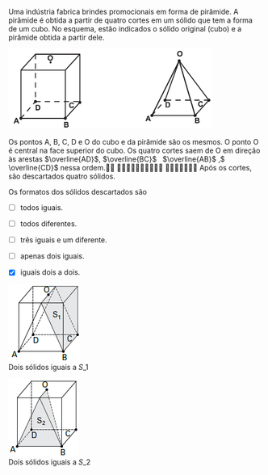 

Uma indústria fabrica brindes promocionais em forma de pirâmide. A pirâmide é obtida a partir de quatro cortes em um sólido que tem a forma de um cubo. No esquema, estão indicados o sólido original (cubo) e a pirâmide obtida a partir dele.

![](9d56984c-0c28-15a3-cdae-5d327570e38e.png)

Os pontos A, B, C, D e O do cubo e da pirâmide são os mesmos. O ponto O é central na face superior do cubo. Os quatro cortes saem de O em direção às arestas $\overline{AD}$, $​​​​\overline{BC}$   $​​​​\overline{AB}$ ,$​​​​\overline{CD}$ nessa ordem.   Após os cortes, são descartados quatro sólidos.

Os formatos dos sólidos descartados são



- [ ] todos iguais.
- [ ] todos diferentes.
- [ ] três iguais e um diferente.
- [ ] apenas dois iguais.
- [x] iguais dois a dois.


![](ce414ecf-5f07-a544-3759-086d74f02031.png)\
Dois sólidos iguais a $S\_1$

![](0c941db6-2656-3bac-b70f-e1d760fa57ba.png)\
Dois sólidos iguais a $S\_2$
